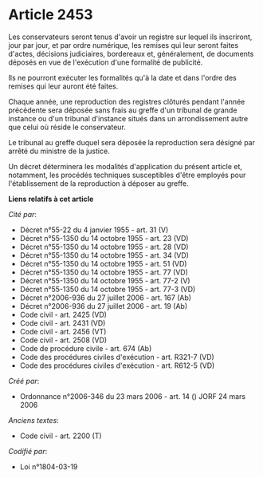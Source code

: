 # Article 2453

Les conservateurs seront tenus d'avoir un registre sur lequel ils inscriront, jour par jour, et par ordre numérique, les
remises qui leur seront faites d'actes, décisions judiciaires, bordereaux et, généralement, de documents déposés en vue de
l'exécution d'une formalité de publicité.

Ils ne pourront exécuter les formalités qu'à la date et dans l'ordre des remises qui leur auront été faites.

Chaque année, une reproduction des registres clôturés pendant l'année précédente sera déposée sans frais au greffe d'un
tribunal de grande instance ou d'un tribunal d'instance situés dans un arrondissement autre que celui où réside le
conservateur. 

Le tribunal au greffe duquel sera déposée la reproduction sera désigné par arrêté du ministre de la justice.

Un décret déterminera les modalités d'application du présent article et, notamment, les procédés techniques susceptibles
d'être employés pour l'établissement de la reproduction à déposer au greffe.

**Liens relatifs à cet article**

_Cité par_:

  - Décret n°55-22 du 4 janvier 1955 - art. 31 (V)
  - Décret n°55-1350 du 14 octobre 1955 - art. 23 (VD)
  - Décret n°55-1350 du 14 octobre 1955 - art. 28 (VD)
  - Décret n°55-1350 du 14 octobre 1955 - art. 34 (VD)
  - Décret n°55-1350 du 14 octobre 1955 - art. 51 (VD)
  - Décret n°55-1350 du 14 octobre 1955 - art. 77 (VD)
  - Décret n°55-1350 du 14 octobre 1955 - art. 77-2 (V)
  - Décret n°55-1350 du 14 octobre 1955 - art. 77-3 (VD)
  - Décret n°2006-936 du 27 juillet 2006 - art. 167 (Ab)
  - Décret n°2006-936 du 27 juillet 2006 - art. 19 (Ab)
  - Code civil - art. 2425 (VD)
  - Code civil - art. 2431 (VD)
  - Code civil - art. 2456 (VT)
  - Code civil - art. 2508 (VD)
  - Code de procédure civile - art. 674 (Ab)
  - Code des procédures civiles d'exécution - art. R321-7 (VD)
  - Code des procédures civiles d'exécution - art. R612-5 (VD)

_Créé par_:

  - Ordonnance n°2006-346 du 23 mars 2006 - art. 14 () JORF 24 mars 2006

_Anciens textes_:

  - Code civil - art. 2200 (T)

_Codifié par_:

  - Loi n°1804-03-19
